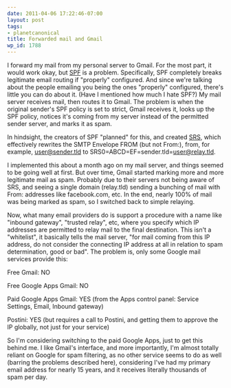 ```yaml
---
date: 2011-04-06 17:22:46-07:00
layout: post
tags:
- planetcanonical
title: Forwarded mail and Gmail
wp_id: 1788
---
```

I forward my mail from my personal server to Gmail. For the most part, it would work okay, but [SPF](http://en.wikipedia.org/wiki/Sender_Policy_Framework) is a problem. Specifically, SPF completely breaks legitimate email routing if "properly" configured. And since we're talking about the people emailing you being the ones "properly" configured, there's little you can do about it. (Have I mentioned how much I hate SPF?) My mail server receives mail, then routes it to Gmail. The problem is when the original sender's SPF policy is set to strict, Gmail receives it, looks up the SPF policy, notices it's coming from my server instead of the permitted sender server, and marks it as spam.

In hindsight, the creators of SPF "planned" for this, and created [SRS](http://en.wikipedia.org/wiki/Sender_Rewriting_Scheme), which effectively rewrites the SMTP Envelope FROM (but not From:), from, for example, user@sender.tld to SRS0=ABCD=EF=sender.tld=user@relay.tld.

I implemented this about a month ago on my mail server, and things seemed to be going well at first. But over time, Gmail started marking more and more legitimate mail as spam. Probably due to their servers not being aware of SRS, and seeing a single domain (relay.tld) sending a bunching of mail with From: addresses like facebook.com, etc. In the end, nearly 100% of mail was being marked as spam, so I switched back to simple relaying.

Now, what many email providers do is support a procedure with a name like "inbound gateway", "trusted relay", etc, where you specify which IP addresses are permitted to relay mail to the final destination. This isn't a "whitelist", it basically tells the mail server, "for mail coming from this IP address, do not consider the connecting IP address at all in relation to spam determination, good or bad". The problem is, only some Google mail services provide this:

Free Gmail: NO
  
Free Google Apps Gmail: NO
  
Paid Google Apps Gmail: YES (from the Apps control panel: Service Settings, Email, Inbound gateway)
  
Postini: YES (but requires a call to Postini, and getting them to approve the IP globally, not just for your service)

So I'm considering switching to the paid Google Apps, just to get this behind me. I like Gmail's interface, and more importantly, I'm almost totally reliant on Google for spam filtering, as no other service seems to do as well (barring the problems described here), considering I've had my primary email address for nearly 15 years, and it receives literally thousands of spam per day.
